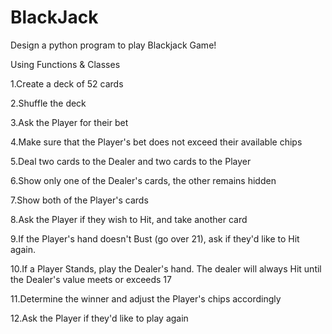 # BlackJack

Design a python program to play Blackjack Game!



Using Functions & Classes


1.Create a deck of 52 cards


2.Shuffle the deck


3.Ask the Player for their bet


4.Make sure that the Player's bet does not exceed their available chips


5.Deal two cards to the Dealer and two cards to the Player


6.Show only one of the Dealer's cards, the other remains hidden


7.Show both of the Player's cards


8.Ask the Player if they wish to Hit, and take another card


9.If the Player's hand doesn't Bust (go over 21), ask if they'd like to Hit again.


10.If a Player Stands, play the Dealer's hand. The dealer will always Hit until the Dealer's value meets or exceeds 17


11.Determine the winner and adjust the Player's chips accordingly


12.Ask the Player if they'd like to play again
